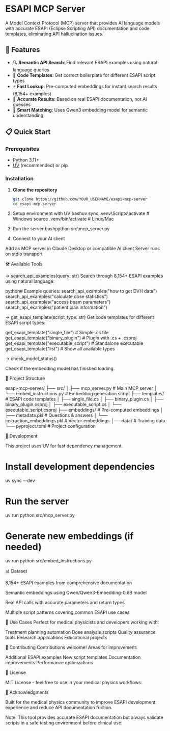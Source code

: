 # ESAPI MCP Server

A Model Context Protocol (MCP) server that provides AI language models with accurate ESAPI (Eclipse Scripting API) documentation and code templates, eliminating API hallucination issues.

## 🚀 Features

- 🔍 **Semantic API Search**: Find relevant ESAPI examples using natural language queries
- 📝 **Code Templates**: Get correct boilerplate for different ESAPI script types  
- ⚡ **Fast Lookup**: Pre-computed embeddings for instant search results (8,154+ examples)
- 🎯 **Accurate Results**: Based on real ESAPI documentation, not AI guesses
- 🧠 **Smart Matching**: Uses Qwen3 embedding model for semantic understanding

## 📋 Quick Start

### Prerequisites
- Python 3.11+
- [UV](https://docs.astral.sh/uv/) (recommended) or pip

### Installation

1. **Clone the repository**
   ```bash
   git clone https://github.com/YOUR_USERNAME/esapi-mcp-server
   cd esapi-mcp-server

2. Setup environment with UV
bashuv sync
.venv\Scripts\activate  # Windows
source .venv/bin/activate  # Linux/Mac

3. Run the server
bashpython src\mcp_server.py

4. Connect to your AI client

Add as MCP server in Claude Desktop or compatible AI client
Server runs on stdio transport



🛠️ Available Tools

-> search_api_examples(query: str)
Search through 8,154+ ESAPI examples using natural language:

python# Example queries:
search_api_examples("how to get DVH data")
search_api_examples("calculate dose statistics")
search_api_examples("access beam parameters")
search_api_examples("patient plan information")


-> get_esapi_template(script_type: str)
Get code templates for different ESAPI script types:

get_esapi_template("single_file")      # Simple .cs file
get_esapi_template("binary_plugin")    # Plugin with .cs + .csproj
get_esapi_template("executable_script") # Standalone executable
get_esapi_template("list")             # Show all available types

-> check_model_status()

Check if the embedding model has finished loading.


📁 Project Structure

esapi-mcp-server/
├── src/
│   ├── mcp_server.py           # Main MCP server
│   └── embed_instructions.py   # Embedding generation script
├── templates/                  # ESAPI code templates
│   ├── single_file.cs
│   ├── binary_plugin.cs
│   ├── binary_plugin.csproj
│   ├── executable_script.cs
│   └── executable_script.csproj
├── embeddings/                 # Pre-computed embeddings
│   ├── metadata.pkl           # Questions & answers
│   └── instruction_embeddings.pkl  # Vector embeddings
├── data/                      # Training data
└── pyproject.toml             # Project configuration


🔧 Development

This project uses UV for fast dependency management.

# Install development dependencies
uv sync --dev

# Run the server
uv run python src/mcp_server.py

# Generate new embeddings (if needed)
uv run python src/embed_instructions.py



📊 Dataset

8,154+ ESAPI examples from comprehensive documentation

Semantic embeddings using Qwen/Qwen3-Embedding-0.6B model

Real API calls with accurate parameters and return types

Multiple script patterns covering common ESAPI use cases

🎯 Use Cases
Perfect for medical physicists and developers working with:

Treatment planning automation
Dose analysis scripts
Quality assurance tools
Research applications
Educational projects

🤝 Contributing
Contributions welcome! Areas for improvement:

Additional ESAPI examples
New script templates
Documentation improvements
Performance optimizations

📄 License

MIT License - feel free to use in your medical physics workflows.


🙏 Acknowledgments

Built for the medical physics community to improve ESAPI development experience and reduce API documentation friction.

Note: This tool provides accurate ESAPI documentation but always validate scripts in a safe testing environment before clinical use.

